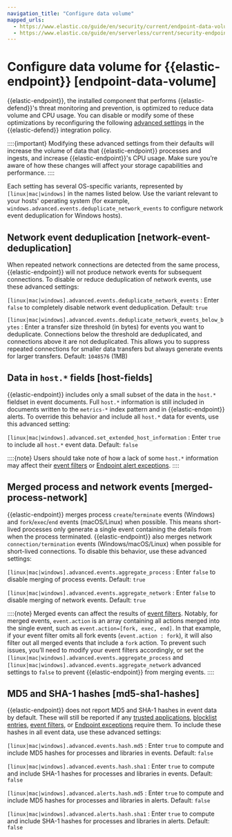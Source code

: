 ```yaml
---
navigation_title: "Configure data volume"
mapped_urls:
  - https://www.elastic.co/guide/en/security/current/endpoint-data-volume.html
  - https://www.elastic.co/guide/en/serverless/current/security-endpoint-data-volume.html
---
```


# Configure data volume for {{elastic-endpoint}} [endpoint-data-volume]


{{elastic-endpoint}}, the installed component that performs {{elastic-defend}}'s threat monitoring and prevention, is optimized to reduce data volume and CPU usage. You can disable or modify some of these optimizations by reconfiguring the following [advanced settings](configure-an-integration-policy-for-elastic-defend.md#adv-policy-settings) in the {{elastic-defend}} integration policy.

::::{important} 
Modifying these advanced settings from their defaults will increase the volume of data that {{elastic-endpoint}} processes and ingests, and increase {{elastic-endpoint}}'s CPU usage. Make sure you’re aware of how these changes will affect your storage capabilities and performance.
::::


Each setting has several OS-specific variants, represented by `[linux|mac|windows]` in the names listed below. Use the variant relevant to your hosts' operating system (for example, `windows.advanced.events.deduplicate_network_events` to configure network event deduplication for Windows hosts).


## Network event deduplication [network-event-deduplication] 

When repeated network connections are detected from the same process, {{elastic-endpoint}} will not produce network events for subsequent connections. To disable or reduce deduplication of network events, use these advanced settings:

`[linux|mac|windows].advanced.events.deduplicate_network_events`
:   Enter `false` to completely disable network event deduplication. Default: `true`

`[linux|mac|windows].advanced.events.deduplicate_network_events_below_bytes`
:   Enter a transfer size threshold (in bytes) for events you want to deduplicate. Connections below the threshold are deduplicated, and connections above it are not deduplicated. This allows you to suppress repeated connections for smaller data transfers but always generate events for larger transfers. Default: `1048576` (1MB)


## Data in `host.*` fields [host-fields] 

{{elastic-endpoint}} includes only a small subset of the data in the `host.*` fieldset in event documents. Full `host.*` information is still included in documents written to the `metrics-*` index pattern and in {{elastic-endpoint}} alerts. To override this behavior and include all `host.*` data for events, use this advanced setting:

`[linux|mac|windows].advanced.set_extended_host_information`
:   Enter `true` to include all `host.*` event data. Default: `false`

::::{note} 
Users should take note of how a lack of some `host.*` information may affect their [event filters](../manage-elastic-defend/event-filters.md) or [Endpoint alert exceptions](../detect-and-alert/add-manage-exceptions.md#endpoint-rule-exceptions).
::::



## Merged process and network events [merged-process-network] 

{{elastic-endpoint}} merges process `create`/`terminate` events (Windows) and `fork`/`exec`/`end` events (macOS/Linux) when possible. This means short-lived processes only generate a single event containing the details from when the process terminated. {{elastic-endpoint}} also merges network `connection/termination` events (Windows/macOS/Linux) when possible for short-lived connections. To disable this behavior, use these advanced settings:

`[linux|mac|windows].advanced.events.aggregate_process`
:   Enter `false` to disable merging of process events. Default: `true`

`[linux|mac|windows].advanced.events.aggregate_network`
:   Enter `false` to disable merging of network events. Default: `true`

::::{note} 
Merged events can affect the results of [event filters](../manage-elastic-defend/event-filters.md). Notably, for merged events, `event.action` is an array containing all actions merged into the single event, such as `event.action=[fork, exec, end]`. In that example, if your event filter omits all fork events (`event.action : fork`), it will also filter out all merged events that include a `fork` action. To prevent such issues, you’ll need to modify your event filters accordingly, or set the `[linux|mac|windows].advanced.events.aggregate_process` and `[linux|mac|windows].advanced.events.aggregate_network` advanced settings to `false` to prevent {{elastic-endpoint}} from merging events.
::::



## MD5 and SHA-1 hashes [md5-sha1-hashes] 

{{elastic-endpoint}} does not report MD5 and SHA-1 hashes in event data by default. These will still be reported if any [trusted applications](../manage-elastic-defend/trusted-applications.md), [blocklist entries](../manage-elastic-defend/blocklist.md), [event filters](../manage-elastic-defend/event-filters.md), or [Endpoint exceptions](../detect-and-alert/add-manage-exceptions.md#endpoint-rule-exceptions) require them. To include these hashes in all event data, use these advanced settings:

`[linux|mac|windows].advanced.events.hash.md5`
:   Enter `true` to compute and include MD5 hashes for processes and libraries in events. Default: `false`

`[linux|mac|windows].advanced.events.hash.sha1`
:   Enter `true` to compute and include SHA-1 hashes for processes and libraries in events. Default: `false`

`[linux|mac|windows].advanced.alerts.hash.md5`
:   Enter `true` to compute and include MD5 hashes for processes and libraries in alerts. Default: `false`

`[linux|mac|windows].advanced.alerts.hash.sha1`
:   Enter `true` to compute and include SHA-1 hashes for processes and libraries in alerts. Default: `false`
